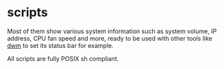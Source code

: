 scripts
=======

Most of them show various system information such as system volume, IP address,
CPU fan speed and more, ready to be used with other tools like [dwm](https://notabug.org/kl3/dwm) to set its
status bar for example.

All scripts are fully POSIX sh compliant.
